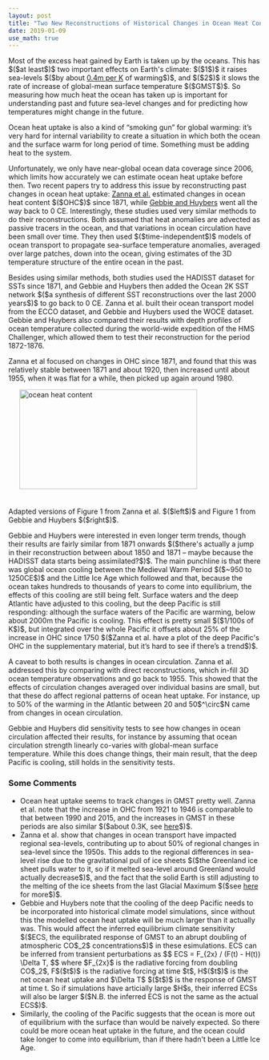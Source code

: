 ```yaml
---
layout: post
title: "Two New Reconstructions of Historical Changes in Ocean Heat Content"
date: 2019-01-09
use_math: true
---
```


<p>Most of the excess heat gained by Earth is taken up by the oceans. This has $($at least$)$ two important effects on Earth's climate: $($1$)$ it raises sea-levels $($by about <a href="https://www.pnas.org/content/pnas/110/34/13745.full.pdf">0.4m per K</a> of warming$)$, and $($2$)$ it slows the rate of increase of global-mean surface temperature $($GMST$)$. So measuring how much heat the ocean has taken up is important for understanding past and future sea-level changes and for predicting how temperatures might change in the future.</p>

<p>Ocean heat uptake is also a kind of “smoking gun” for global warming: it’s very hard for internal variability to create a situation in which both the ocean and the surface warm for long period of time. Something must be adding heat to the system.</p>

<p>Unfortunately, we only have near-global ocean data coverage since 2006, which limits how accurately we can estimate ocean heat uptake before then. Two recent papers try to address this issue by reconstructing past changes in ocean heat uptake: <a href="https://www.pnas.org/content/pnas/early/2019/01/04/1808838115.full.pdf">Zanna et al.</a> estimated changes in ocean heat content $($OHC$)$ since 1871, while <a href="http://science.sciencemag.org/content/sci/363/6422/70.full.pdf">Gebbie and Huybers</a> went all the way back to 0 CE. Interestingly, these studies used very similar methods to do their reconstructions. Both assumed that heat anomalies are advected as passive tracers in the ocean, and that variations in ocean circulation have been small over time. They then used $($time-independent$)$ models of ocean transport to propagate sea-surface temperature anomalies, averaged over large patches, down into the ocean, giving estimates of the 3D temperature structure of the entire ocean in the past.</p>

<p>Besides using similar methods, both studies used the HADISST dataset for SSTs since 1871, and Gebbie and Huybers then added the Ocean 2K SST network $($a synthesis of different SST reconstructions over the last 2000 years$)$ to go back to 0 CE. Zanna et al. built their ocean transport model from the ECCO dataset, and Gebbie and Huybers used the WOCE dataset. Gebbie and Huybers also compared their results with depth profiles of ocean temperature collected during the world-wide expedition of the HMS Challenger, which allowed them to test their reconstruction for the period 1872-1876.</p>

<p>Zanna et al focused on changes in OHC since 1871, and found that this was relatively stable between 1871 and about 1920, then increased until about 1955, when it was flat for a while, then picked up again around 1980.</p> 

<img src="http://nicklutsko.github.io/notes/images/ocean_heat_content.png" alt="ocean heat content" style="position:absolute; left:250px; width:355px;height:199px;" class="center">
<br /><br /><br /><br /><br /><br /><br /><br /><br /><br /><br /><br /><br />

<p>Adapted versions of Figure 1 from Zanna et al. $($left$)$ and Figure 1 from Gebbie and Huybers $($right$)$.</p>

<p>Gebbie and Huybers were interested in even longer term trends, though their results are fairly similar from 1871 onwards $($there's actually a jump in their reconstruction between about 1850 and 1871 – maybe because the HADISST data starts being assimilated?$)$. The main punchline is that there was global ocean cooling between the Medieval Warm Period $($~950 to 1250CE$)$ and the Little Ice Age which followed and that, because the ocean takes hundreds to thousands of years to come into equilibrium, the effects of this cooling are still being felt. Surface waters and the deep Atlantic have adjusted to this cooling, but the deep Pacific is still responding: although the surface waters of the Pacific are warming, below about 2000m the Pacific is cooling. This effect is pretty small $($1/100s of K$)$, but integrated over the whole Pacific it offsets about 25% of the increase in OHC since 1750 $($Zanna et al. have a plot of the deep Pacific's OHC in the supplementary material, but it’s hard to see if there’s a trend$)$.</p>

<p>A caveat to both results is changes in ocean circulation. Zanna et al. addressed this by comparing with direct reconstructions, which in-fill 3D ocean temperature observations and go back to 1955. This showed that the effects of circulation changes averaged over individual basins are small, but that these do affect regional patterns of ocean heat uptake. For instance, up to 50% of the warming in the Atlantic between 20 and 50$^\circ$N came from changes in ocean circulation.</p> 

<p>Gebbie and Huybers did sensitivity tests to see how changes in ocean circulation affected their results, for instance by assuming that ocean circulation strength linearly co-varies with global-mean surface temperature. While this does change things, their main result, that the deep Pacific is cooling, still holds in the sensitivity tests.</p>

<h3>Some Comments</h3>

<ul>
<li>Ocean heat uptake seems to track changes in GMST pretty well. Zanna et al. note that the increase in OHC from 1921 to 1946 is comparable to that between 1990 and 2015, and the increases in GMST in these periods are also similar $($about 0.3K, see <a href="https://earthobservatory.nasa.gov/features/GlobalWarming/page2.php">here</a>$)$.</li>
<li>Zanna et al. show that changes in ocean transport have impacted regional sea-levels, contributing up to about 50% of regional changes in sea-level since the 1950s. This adds to the regional differences in sea-level rise due to the gravitational pull of ice sheets $($the Greenland ice sheet pulls water to it, so if it melted sea-level around Greenland would actually decrease$)$, and the fact that the solid Earth is still adjusting to the melting of the ice sheets from the last Glacial Maximum $($see <a href="https://www.theguardian.com/environment/ng-interactive/2018/sep/12/greenland-antarctic-ice-sheet-sea-level-rise-science-climate">here</a> for more$)$.</li>
<li>Gebbie and Huybers note that the cooling of the deep Pacific needs to be incorporated into historical climate model simulations, since without this the modelled ocean heat uptake will be much larger than it actually was. This would affect the inferred equilibrium climate sensitivity $($ECS, the equilibrated response of GMST to an abrupt doubling of atmospheric CO$_2$ concentrations$)$ in these esimulations. ECS can be inferred from transient perturbations as 
$$
ECS = F_{2x} / (F(t) - H(t)) \Delta T,
$$
where $F_{2x}$ is the radiative forcing from doubling CO$_2$, F$($t$)$ is the radiative forcing at time $t$, H$($t$)$ is the net ocean heat uptake and $\Delta T$ $($t$)$ is the response of GMST at time t. So if simulations have articially large $H$s, their inferred ECSs will also be larger $($N.B. the inferred ECS is not the same as the actual ECS$)$.</li>
<li>Similarly, the cooling of the Pacific suggests that the ocean is more out of equilibrium with the surface than would be naively expected. So there could be more ocean heat uptake in the future, and the ocean could take longer to come into equilibrium, than if there hadn't been a Little Ice Age.</li>
</ul>









